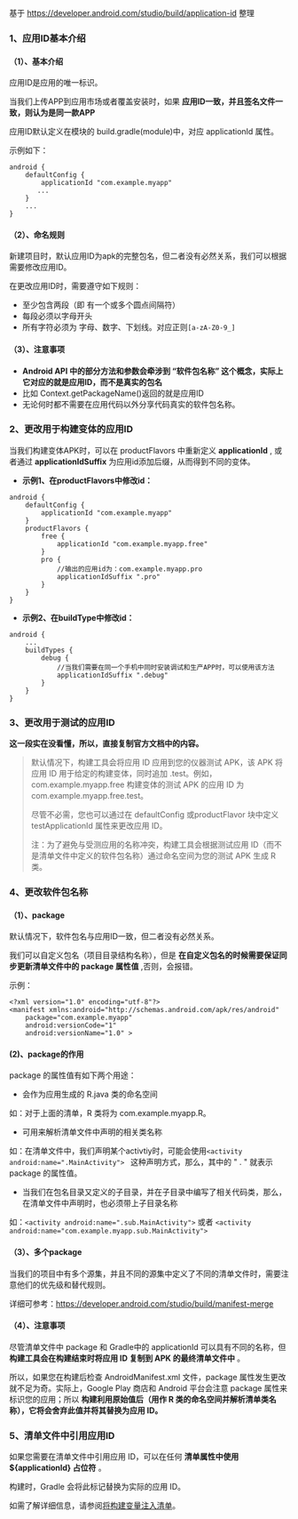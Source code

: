 基于 https://developer.android.com/studio/build/application-id 整理

### 1、应用ID基本介绍

#### （1）、基本介绍
应用ID是应用的唯一标识。

当我们上传APP到应用市场或者覆盖安装时，如果 **应用ID一致，并且签名文件一致，则认为是同一款APP** 

应用ID默认定义在模块的 build.gradle(module)中，对应 applicationId 属性。

示例如下：
```
android {
    defaultConfig {
        applicationId "com.example.myapp"
       ...
    }
    ...
}
```

#### （2）、命名规则

新建项目时，默认应用ID为apk的完整包名，但二者没有必然关系，我们可以根据需要修改应用ID。

在更改应用ID时，需要遵守如下规则：

* 至少包含两段（即 有一个或多个圆点间隔符）
* 每段必须以字母开头
* 所有字符必须为 字母、数字、下划线。对应正则`[a-zA-Z0-9_]`


#### （3）、注意事项 

* **Android API 中的部分方法和参数会牵涉到 “软件包名称” 这个概念，实际上它对应的就是应用ID，而不是真实的包名** 
* 比如 Context.getPackageName()返回的就是应用ID
* 无论何时都不需要在应用代码以外分享代码真实的软件包名称。


### 2、更改用于构建变体的应用ID 

当我们构建变体APK时，可以在 productFlavors 中重新定义 **applicationId** , 或者通过 **applicationIdSuffix** 为应用id添加后缀，从而得到不同的变体。

* **示例1、在productFlavors中修改id：** 
```
android {
    defaultConfig {
        applicationId "com.example.myapp"
    }
    productFlavors {
        free {
            applicationId "com.example.myapp.free"
        }
        pro {
            //输出的应用id为：com.example.myapp.pro
            applicationIdSuffix ".pro"
        }
    }
}
```

* **示例2、在buildType中修改id：** 

```
android {
    ...
    buildTypes {
        debug {
            //当我们需要在同一个手机中同时安装调试和生产APP时，可以使用该方法
            applicationIdSuffix ".debug"
        }
    }
}
```

### 3、更改用于测试的应用ID

 **这一段实在没看懂，所以，直接复制官方文档中的内容。** 

> 默认情况下，构建工具会将应用 ID 应用到您的仪器测试 APK，该 APK 将应用 ID 用于给定的构建变体，同时追加 .test。例如，com.example.myapp.free 构建变体的测试 APK 的应用 ID 为 com.example.myapp.free.test。
> 
> 尽管不必需，您也可以通过在 defaultConfig 或productFlavor 块中定义 testApplicationId 属性来更改应用 ID。
> 
> 注：为了避免与受测应用的名称冲突，构建工具会根据测试应用 ID（而不是清单文件中定义的软件包名称）通过命名空间为您的测试 APK 生成 R 类。



### 4、更改软件包名称

#### （1）、package
默认情况下，软件包名与应用ID一致，但二者没有必然关系。

我们可以自定义包名（项目目录结构名称），但是 **在自定义包名的时候需要保证同步更新清单文件中的 package 属性值** ,否则，会报错。

示例：
```
<?xml version="1.0" encoding="utf-8"?>
<manifest xmlns:android="http://schemas.android.com/apk/res/android"
    package="com.example.myapp"
    android:versionCode="1"
    android:versionName="1.0" >
```

#### (2)、package的作用
package 的属性值有如下两个用途：

* 会作为应用生成的 R.java 类的命名空间

如：对于上面的清单，R 类将为 com.example.myapp.R。

* 可用来解析清单文件中声明的相关类名称

如：在清单文件中，我们声明某个activtiy时，可能会使用`<activity android:name=".MainActivity"> ` 这种声明方式，那么，其中的 " . " 就表示 package 的属性值。 

* 当我们在包名目录又定义的子目录，并在子目录中编写了相关代码类，那么，在清单文件中声明时，也必须带上子目录名称

如：`<activity android:name=".sub.MainActivity">` 或者 `<activity android:name="com.example.myapp.sub.MainActivity">`

#### （3）、多个package

当我们的项目中有多个源集，并且不同的源集中定义了不同的清单文件时，需要注意他们的优先级和替代规则。

详细可参考：https://developer.android.com/studio/build/manifest-merge


#### （4）、注意事项

尽管清单文件中 package 和 Gradle中的 applicationId 可以具有不同的名称，但 **构建工具会在构建结束时将应用 ID 复制到 APK 的最终清单文件中** 。

所以，如果您在构建后检查 AndroidManifest.xml 文件，package 属性发生更改就不足为奇。实际上，Google Play 商店和 Android 平台会注意 package 属性来标识您的应用；所以 **构建利用原始值后（用作 R 类的命名空间并解析清单类名称），它将会舍弃此值并将其替换为应用 ID。**

 
### 5、清单文件中引用应用ID

如果您需要在清单文件中引用应用 ID，可以在任何 **清单属性中使用 ${applicationId} 占位符** 。

构建时，Gradle 会将此标记替换为实际的应用 ID。

 如需了解详细信息，请参阅[将构建变量注入清单](https://developer.android.com/studio/build/manifest-build-variables)。

